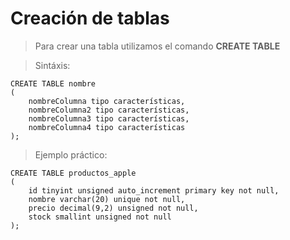 # Creación de tablas

> Para crear una tabla utilizamos el comando
> **CREATE TABLE**

> Sintáxis:

    CREATE TABLE nombre  
    (  
        nombreColumna tipo características,
        nombreColumna2 tipo características,
        nombreColumna3 tipo características,
        nombreColumna4 tipo características
    );

> Ejemplo práctico: 

    CREATE TABLE productos_apple  
    (
        id tinyint unsigned auto_increment primary key not null,  
        nombre varchar(20) unique not null,  
        precio decimal(9,2) unsigned not null,  
        stock smallint unsigned not null
    );